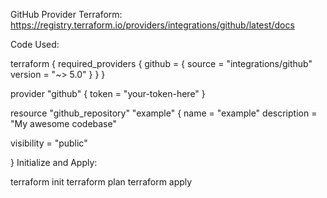 GitHub Provider Terraform:
https://registry.terraform.io/providers/integrations/github/latest/docs

Code Used:

terraform {
  required_providers {
    github = {
      source  = "integrations/github"
      version = "~> 5.0"
    }
  }
}

provider "github" {
  token = "your-token-here"
}

resource "github_repository" "example" {
  name        = "example"
  description = "My awesome codebase"

  visibility = "public"

}
Initialize and Apply:

terraform init
terraform plan
terraform apply
